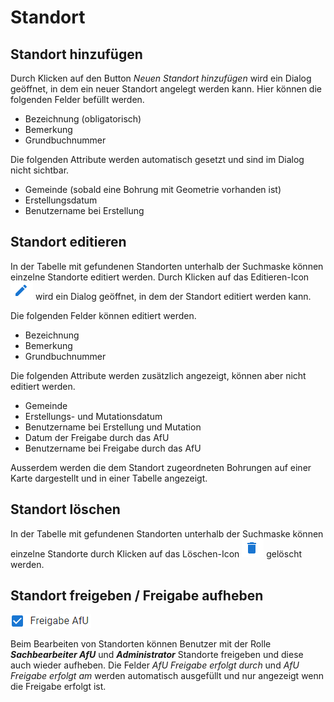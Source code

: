 # Standort

## Standort hinzufügen

Durch Klicken auf den Button _Neuen Standort hinzufügen_ wird ein Dialog geöffnet, in dem ein neuer Standort angelegt werden kann. Hier können die folgenden Felder befüllt werden.

* Bezeichnung (obligatorisch)
* Bemerkung
* Grundbuchnummer

Die folgenden Attribute werden automatisch gesetzt und sind im Dialog nicht sichtbar.

* Gemeinde (sobald eine Bohrung mit Geometrie vorhanden ist)
* Erstellungsdatum
* Benutzername bei Erstellung

## Standort editieren

In der Tabelle mit gefundenen Standorten unterhalb der Suchmaske können einzelne Standorte editiert werden. Durch Klicken auf das Editieren-Icon ![Editieren-Icon](../images/edit-icon.png) wird ein Dialog geöffnet, in dem der Standort editiert werden kann.

Die folgenden Felder können editiert werden.

* Bezeichnung
* Bemerkung
* Grundbuchnummer

Die folgenden Attribute werden zusätzlich angezeigt, können aber nicht editiert werden.

* Gemeinde
* Erstellungs- und Mutationsdatum
* Benutzername bei Erstellung und Mutation
* Datum der Freigabe durch das AfU
* Benutzername bei Freigabe durch das AfU

Ausserdem werden die dem Standort zugeordneten Bohrungen auf einer Karte dargestellt und in einer Tabelle angezeigt.

## Standort löschen

In der Tabelle mit gefundenen Standorten unterhalb der Suchmaske können einzelne Standorte durch Klicken auf das Löschen-Icon ![Löschen-Icon](../images/delete-icon.png) gelöscht werden.

## Standort freigeben / Freigabe aufheben

![Freigabe AfU](../images/freigabe-afu-icon.png)

Beim Bearbeiten von Standorten können Benutzer mit der Rolle **_Sachbearbeiter AfU_** und **_Administrator_** Standorte freigeben und diese auch wieder aufheben. Die Felder _AfU Freigabe erfolgt durch_ und _AfU Freigabe erfolgt am_ werden automatisch ausgefüllt und nur angezeigt wenn die Freigabe erfolgt ist.
